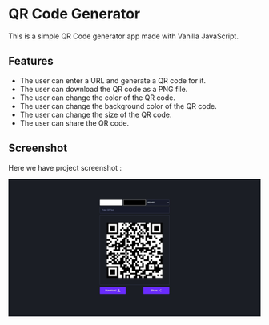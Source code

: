 # QR Code Generator
This is a simple QR Code generator app made with Vanilla JavaScript.

## Features
- The user can enter a URL and generate a QR code for it.
- The user can download the QR code as a PNG file.
- The user can change the color of the QR code.
- The user can change the background color of the QR code.
- The user can change the size of the QR code.
- The user can share the QR code.

## Screenshot
Here we have project screenshot :

![screenshot](screenshot.jpeg)
